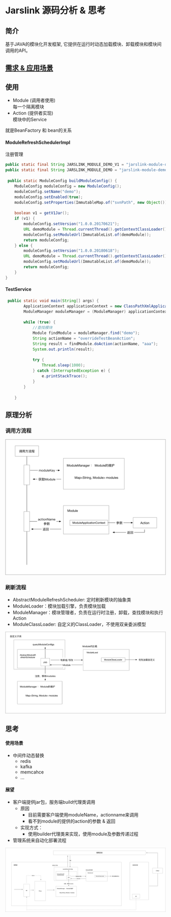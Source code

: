 # Jarslink 源码分析 & 思考

## 简介
基于JAVA的模块化开发框架, 它提供在运行时动态加载模块、卸载模块和模块间调用的API。

## [需求 & 应用场景](https://github.com/alibaba/jarslink/wiki/index-cn)

## 使用

- Module (调用者使用)  
    每一个隔离模块
- Action (提供者实现)  
    模块中的Service

就是BeanFactory 和 bean的关系

#### ModuleRefreshSchedulerImpl
注册管理
``` java
public static final String JARSLINK_MODULE_DEMO_V1 = "jarslink-module-demo.jar";
public static final String JARSLINK_MODULE_DEMO = "jarslink-module-demo-1.0.0.jar";

 public static ModuleConfig buildModuleConfig() {
    ModuleConfig moduleConfig = new ModuleConfig();
    moduleConfig.setName("demo");
    moduleConfig.setEnabled(true);
    moduleConfig.setProperties(ImmutableMap.of("svnPath", new Object()));

    boolean v1 = getV1Jar();
    if (v1) {
        moduleConfig.setVersion("1.0.0.20170621");
        URL demoModule = Thread.currentThread().getContextClassLoader().getResource(JARSLINK_MODULE_DEMO_V1);
        moduleConfig.setModuleUrl(ImmutableList.of(demoModule));
        return moduleConfig;
    } else {
        moduleConfig.setVersion("1.0.0.20180618");
        URL demoModule = Thread.currentThread().getContextClassLoader().getResource(JARSLINK_MODULE_DEMO);
        moduleConfig.setModuleUrl(ImmutableList.of(demoModule));
        return moduleConfig;
    }
}
```

#### TestService
``` java
 public static void main(String[] args) {
        ApplicationContext applicationContext = new ClassPathXmlApplicationContext("config.xml");
        ModuleManager moduleManager = (ModuleManager) applicationContext.getBean("moduleManager");

        while (true) {
            //查找模块
            Module findModule = moduleManager.find("demo");
            String actionName = "overrideTestBeanAction";
            String result = findModule.doAction(actionName, "aaa");
            System.out.println(result);

            try {
                Thread.sleep(1000);
            } catch (InterruptedException e) {
                e.printStackTrace();
            }
        }

    }
```



## 原理分析

### 调用方流程
![](jarlinks-调用.png)


### 刷新流程

- AbstractModuleRefreshScheduler: 定时刷新模块的抽象类 
- ModuleLoader：模块加载引擎，负责模块加载
- ModuleManager：模块管理者，负责在运行时注册，卸载，查找模块和执行Action
- ModuleClassLoader: 自定义的ClassLoader，不使用双亲委派模型

![](jarlinks-刷新流程.png)


## 思考

#### 使用场景
- 中间件动态替换
    - redis
    - kafka
    - memcahce
    - ...

#### 展望

- 客户端提供jar包，服务端build代理类调用
    - 原因
        - 目前需要客户端使用moduleName，actionname来调用
        - 看不到module的提供的action的参数 & 返回  
    - 实现方式：
        - 使用builder代理类来实现，使用module及参数传递过程
- 管理系统来自动化部署流程


![](jarslink-展望总的架构.png)